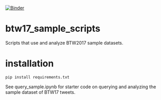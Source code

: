 
[![Binder](https://notebooks.gesis.org/binder/badge_logo.svg)](https://notebooks.gesis.org/binder/v2/gh/gesiscss/btw17_sample_scripts/master?filepath=query_sample.ipynb)

# btw17_sample_scripts

Scripts that use and analyze BTW2017 sample datasets.


# installation

    pip install requirements.txt

See query_sample.ipynb for starter code on querying and analyzing the sample dataset of BTW17 tweets.

